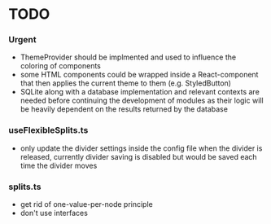 # TODO

### Urgent
- ThemeProvider should be implmented and used to influence the coloring of components
- some HTML components could be wrapped inside a React-component that then applies the current theme to them (e.g. StyledButton)
- SQLite along with a database implementation and relevant contexts are needed before continuing the development of modules as their logic will be heavily dependent on the results returned by the database

### useFlexibleSplits.ts
- only update the divider settings inside the config file when the divider is released, currently divider saving is disabled but would be saved each time the divider moves

### splits.ts
- get rid of one-value-per-node principle
- don't use interfaces

